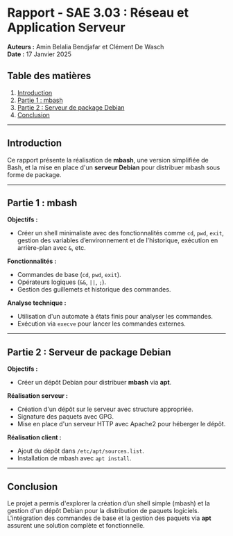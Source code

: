 # Rapport - SAE 3.03 : Réseau et Application Serveur

**Auteurs :** Amin Belalia Bendjafar et Clément De Wasch  
**Date :** 17 Janvier 2025

## Table des matières

1. [Introduction](#introduction)
2. [Partie 1 : mbash](#partie-1-mbash)
3. [Partie 2 : Serveur de package Debian](#partie-2-serveur-de-package-debian)
4. [Conclusion](#conclusion)

---

## Introduction

Ce rapport présente la réalisation de **mbash**, une version simplifiée de Bash, et la mise en place d'un **serveur Debian** pour distribuer mbash sous forme de package.

---

## Partie 1 : mbash

**Objectifs :**
- Créer un shell minimaliste avec des fonctionnalités comme `cd`, `pwd`, `exit`, gestion des variables d’environnement et de l'historique, exécution en arrière-plan avec `&`, etc.

**Fonctionnalités :**
- Commandes de base (`cd`, `pwd`, `exit`).
- Opérateurs logiques (`&&`, `||`, `;`).
- Gestion des guillemets et historique des commandes.

**Analyse technique :**
- Utilisation d'un automate à états finis pour analyser les commandes.
- Exécution via `execve` pour lancer les commandes externes.

---

## Partie 2 : Serveur de package Debian

**Objectifs :**
- Créer un dépôt Debian pour distribuer **mbash** via **apt**.

**Réalisation serveur :**
- Création d'un dépôt sur le serveur avec structure appropriée.
- Signature des paquets avec GPG.
- Mise en place d'un serveur HTTP avec Apache2 pour héberger le dépôt.

**Réalisation client :**
- Ajout du dépôt dans `/etc/apt/sources.list`.
- Installation de mbash avec `apt install`.

---

## Conclusion

Le projet a permis d'explorer la création d’un shell simple (mbash) et la gestion d'un dépôt Debian pour la distribution de paquets logiciels. L'intégration des commandes de base et la gestion des paquets via **apt** assurent une solution complète et fonctionnelle.

